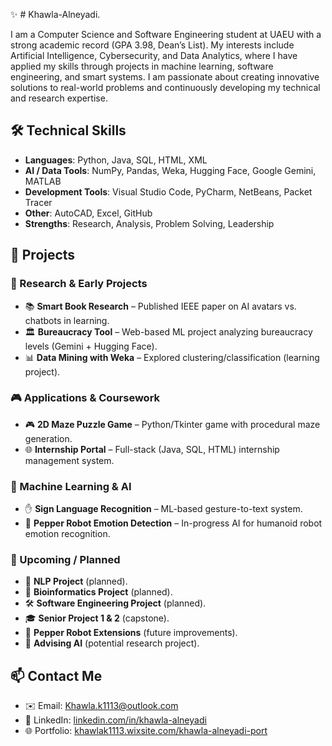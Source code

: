 ✨ # Khawla-Alneyadi.

I am a Computer Science and Software Engineering student at UAEU with a strong academic record (GPA 3.98, Dean’s List). My interests include Artificial Intelligence, Cybersecurity, and Data Analytics, where I have applied my skills through projects in machine learning, software engineering, and smart systems. I am passionate about creating innovative solutions to real-world problems and continuously developing my technical and research expertise.

## 🛠️ Technical Skills
- **Languages**: Python, Java, SQL, HTML, XML  
- **AI / Data Tools**: NumPy, Pandas, Weka, Hugging Face, Google Gemini, MATLAB  
- **Development Tools**: Visual Studio Code, PyCharm, NetBeans, Packet Tracer  
- **Other**: AutoCAD, Excel, GitHub  
- **Strengths**: Research, Analysis, Problem Solving, Leadership  

## 📂 Projects

### 📝 Research & Early Projects
- 📚 **Smart Book Research** – Published IEEE paper on AI avatars vs. chatbots in learning.
- 🏛️ **Bureaucracy Tool** – Web-based ML project analyzing bureaucracy levels (Gemini + Hugging Face).
- 📊 **Data Mining with Weka** – Explored clustering/classification (learning project).

### 🎮 Applications & Coursework
- 🎮 **2D Maze Puzzle Game** – Python/Tkinter game with procedural maze generation.
- 🌐 **Internship Portal** – Full-stack (Java, SQL, HTML) internship management system.

### 🤖 Machine Learning & AI
- ✋ **Sign Language Recognition** – ML-based gesture-to-text system.
- 🤖 **Pepper Robot Emotion Detection** – In-progress AI for humanoid robot emotion recognition.

### 🚀 Upcoming / Planned
- 💬 **NLP Project** (planned).
- 🧬 **Bioinformatics Project** (planned).
- 🛠️ **Software Engineering Project** (planned).
- 🎓 **Senior Project 1 & 2** (capstone).
- 🔧 **Pepper Robot Extensions** (future improvements).
- 📡 **Advising AI** (potential research project). 


## 📫 Contact Me
- ✉️ Email: [Khawla.k1113@outlook.com](mailto:Khawla.k1113@outlook.com)  
- 🔗 LinkedIn: [linkedin.com/in/khawla-alneyadi](https://www.linkedin.com/in/khawla-alneyadi)  
- 🌐 Portfolio: [khawlak1113.wixsite.com/khawla-alneyadi-port](https://khawlak1113.wixsite.com/khawla-alneyadi-port)  
